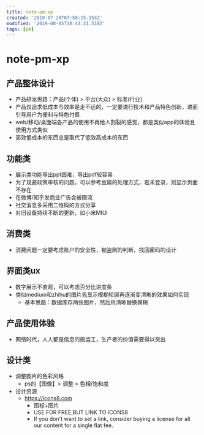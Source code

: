 ```yaml
---
title: note-pm-xp
created: '2019-07-20T07:50:15.353Z'
modified: '2019-08-05T10:44:21.510Z'
tags: [pm]
---
```


# note-pm-xp

## 产品整体设计
- 产品研发思路：产品(个体) > 平台(大众) > 标准(行业)
- 产品仅追求低成本与效率是走不远的，一定要进行技术和产品特色创新，进而引导用户为便利与特色付费
- web/移动/桌面端各产品的使用不再给人割裂的感觉，都是类似app的体验且使用方式类似
- 高效低成本的东西总是取代了低效高成本的东西

## 功能类
- 展示类功能导出ppt困难，导出pdf较容易
- 为了规避政策审核的问题，可以参考豆瓣的处理方式，若未登录，则显示页面不存在
- 在微博/知乎发商业广告会被限流
- 社交消息多采用二维码的方式分享
- 对旧设备持续不断的更新，如小米MIUI

## 消费类
- 消费问题一定要考虑账户的安全性，被盗刷的判断，找回密码的设计

## 界面类ux
- 数字展示不直观，可以考虑百分比进度条
- 类似medium和zhihu的图片先显示模糊轮廓再逐渐变清晰的效果如何实现
    - 基本思路：数据库存两张图片，然后用清晰替换模糊

## 产品使用体验
- 网络时代，人人都是信息的搬运工，生产者的价值需要得以突出

## 设计类

- 调整图片的色彩风格
    - ps的【图像】> 调整 > 色相/饱和度
- 设计资源
    - https://icons8.com
        - 图标+图片
        - USE FOR FREE,BUT LINK TO ICONS8
        - If you don't want to set a link, consider buying a license for all our content for a single flat fee. 

